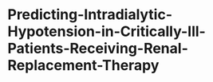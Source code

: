# Predicting-Intradialytic-Hypotension-in-Critically-Ill-Patients-Receiving-Renal-Replacement-Therapy
